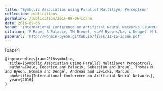 ```yaml
---
title: "Symbolic Association using Parallel Multilayer Perceptron"
collection: publications
permalink: /publication/2016-09-06-icann
date: 2016-09-06
venue: 'International Conference on Artificial Neural Networks (ICANN)'
citation: 'F Raue, S Palacio, TM Breuel, <b>W Byeon</b>, A Dengel, M Liwicki <b>|</b> <i>ICANN 2016</i> '
paperurl: 'http://wonmin-byeon.github.io/files/11-16-icann.pdf'
---
```

[[paper]](http://wonmin-byeon.github.io/files/11-16-icann.pdf)

```
@inproceedings{raue2016symbolic,
  title={Symbolic Association using Parallel Multilayer Perceptron},
  author={Raue, Federico and Palacio, Sebastian and Breuel, Thomas M and Byeon, Wonmin and Dengel, Andreas and Liwicki, Marcus},
  booktitle={International Conference on Artificial Neural Networks},
  year={2016}
}

```

